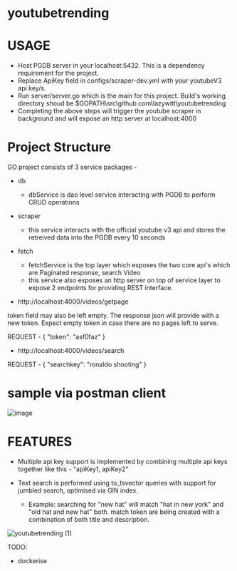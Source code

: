 # youtubetrending

# USAGE
- Host PGDB server in your localhost:5432. This is a dependency requirement for the project.
- Replace ApiKey field in configs/scraper-dev.yml with your youtubeV3 api key/s.
- Run server/server.go which is the main for this project. Build's working directory shoud be $GOPATH\src\github.com\lazywitt\youtubetrending
- Completing the above steps will trigger the youtube scraper in background and will expose an http server at localhost:4000

# Project Structure
GO project consists of 3 service packages -

* db 
  - dbService is dao level service interacting with PGDB to perform CRUD operations

* scraper 
  - this service interacts with the official youtube v3 api and stores the retreived data into the PGDB every 10 seconds

* fetch
  - fetchService is the top layer which exposes the two core api's which are Paginated response, search Video
  - this service also exposes an http server on top of service layer to expose 2 endpoints for providing REST interface.

- http://localhost:4000/videos/getpage

token field may also be left empty. The response json will provide with a new token. Expect empty token in case there are no pages left to serve.

REQUEST - 
{
  "token": "asf0faz"
}

- http://localhost:4000/videos/search

REQUEST - 
{
  "searchkey": "ronaldo shooting"
}

# sample via postman client

![image](https://user-images.githubusercontent.com/29565394/212305166-91a9f997-5ece-415f-b7ef-98570009ea7b.png)


# FEATURES

- Multiple api key support is implemented by combining multiple api keys together like this - "apiKey1, apiKey2"

- Text search is performed using to_tsvector queries with support for jumbled search, optimised via GIN index.
  - Example: searching for "new hat" will match "hat in new york" and "old hat and new hat" both. match token are being created with a combination of both title and description.

 

![youtubetrending (1)](https://user-images.githubusercontent.com/29565394/212297633-4c315b3a-cf9d-41c6-a191-3cd943b193a5.png)


 

TODO:
* dockerise
